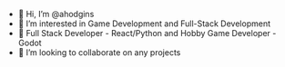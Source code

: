 - 👋 Hi, I’m @ahodgins
- 👀 I’m interested in Game Development and Full-Stack Development
- 🌱 Full Stack Developer - React/Python and Hobby Game Developer - Godot
- 💞️ I’m looking to collaborate on any projects

<!---
ahodgins/ahodgins is a ✨ special ✨ repository because its `README.md` (this file) appears on your GitHub profile.
You can click the Preview link to take a look at your changes.
--->
